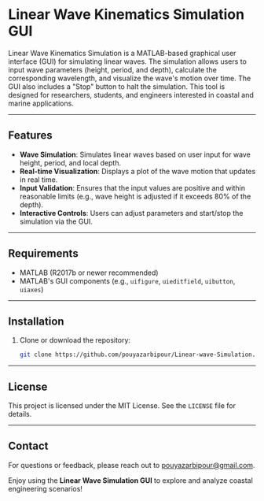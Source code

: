 # Linear Wave Kinematics Simulation GUI

Linear Wave Kinematics Simulation is a MATLAB-based graphical user interface (GUI) for simulating linear waves. The simulation allows users to input wave parameters (height, period, and depth), calculate the corresponding wavelength, and visualize the wave's motion over time. The GUI also includes a "Stop" button to halt the simulation. This tool is designed for researchers, students, and engineers interested in coastal and marine applications.

---

## Features
- **Wave Simulation**: Simulates linear waves based on user input for wave height, period, and local depth.
- **Real-time Visualization**: Displays a plot of the wave motion that updates in real time.
- **Input Validation**: Ensures that the input values are positive and within reasonable limits (e.g., wave height is adjusted if it exceeds 80% of the depth).
- **Interactive Controls**: Users can adjust parameters and start/stop the simulation via the GUI.

---

## Requirements
- MATLAB (R2017b or newer recommended)
- MATLAB's GUI components (e.g., `uifigure`, `uieditfield`, `uibutton`, `uiaxes`)

---

## Installation
1. Clone or download the repository:
   ```bash
   git clone https://github.com/pouyazarbipour/Linear-wave-Simulation.git

---

## License  
This project is licensed under the MIT License. See the `LICENSE` file for details.  

---

## Contact  
For questions or feedback, please reach out to pouyazarbipour@gmail.com.

Enjoy using the **Linear Wave Simulation GUI** to explore and analyze coastal engineering scenarios!
